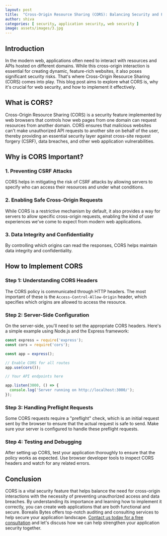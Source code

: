 ```yaml
---
layout: post
title:  "Cross-Origin Resource Sharing (CORS): Balancing Security and Functionality"
author: shiva
categories: [ security, application security, web security ]
image: assets/images/3.jpg
---
```


## Introduction

In the modern web, applications often need to interact with resources and APIs hosted on different domains. While this cross-origin interaction is essential for creating dynamic, feature-rich websites, it also poses significant security risks. That's where Cross-Origin Resource Sharing (CORS) comes into play. This blog post aims to explore what CORS is, why it's crucial for web security, and how to implement it effectively.

## What is CORS?

Cross-Origin Resource Sharing (CORS) is a security feature implemented by web browsers that controls how web pages from one domain can request resources from another domain. CORS ensures that malicious websites can't make unauthorized API requests to another site on behalf of the user, thereby providing an essential security layer against cross-site request forgery (CSRF), data breaches, and other web application vulnerabilities.

## Why is CORS Important?

### 1. Preventing CSRF Attacks
CORS helps in mitigating the risk of CSRF attacks by allowing servers to specify who can access their resources and under what conditions.

### 2. Enabling Safe Cross-Origin Requests
While CORS is a restrictive mechanism by default, it also provides a way for servers to allow specific cross-origin requests, enabling the kind of user experiences we've come to expect from modern web applications.

### 3. Data Integrity and Confidentiality
By controlling which origins can read the responses, CORS helps maintain data integrity and confidentiality.

## How to Implement CORS

### Step 1: Understanding CORS Headers

The CORS policy is communicated through HTTP headers. The most important of these is the `Access-Control-Allow-Origin` header, which specifies which origins are allowed to access the resource.

### Step 2: Server-Side Configuration

On the server-side, you'll need to set the appropriate CORS headers. Here's a simple example using Node.js and the Express framework:

```javascript
const express = require('express');
const cors = require('cors');

const app = express();

// Enable CORS for all routes
app.use(cors());

// Your API endpoints here

app.listen(3000, () => {
  console.log('Server running on http://localhost:3000/');
});
```

### Step 3: Handling Preflight Requests

Some CORS requests require a "preflight" check, which is an initial request sent by the browser to ensure that the actual request is safe to send. Make sure your server is configured to handle these preflight requests.

### Step 4: Testing and Debugging

After setting up CORS, test your application thoroughly to ensure that the policy works as expected. Use browser developer tools to inspect CORS headers and watch for any related errors.

## Conclusion

CORS is a vital security feature that helps balance the need for cross-origin interactions with the necessity of preventing unauthorized access and data breaches. By understanding its importance and learning how to implement it correctly, you can create web applications that are both functional and secure. Borealis Bytes offers top-notch auditing and consulting services to help secure your application landscape. [Contact us today for a free consultation](https://calendly.com/borealisbytes/30min) and let's discuss how we can help strengthen your application security together.